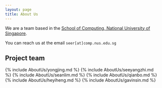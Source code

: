 ```yaml
---
layout: page
title: About Us
---
```


We are a team based in
the [School of Computing, National University of Singapore](https://www.comp.nus.edu.sg).

You can reach us at the email `seer[at]comp.nus.edu.sg`

## Project team

{% include AboutUs/yongjing.md %}
{% include AboutUs/seeyangzhi.md %}
{% include AboutUs/seanlim.md %}
{% include AboutUs/qianbo.md %}
{% include AboutUs/heyiheng.md %}
{% include AboutUs/gavinsin.md %}
